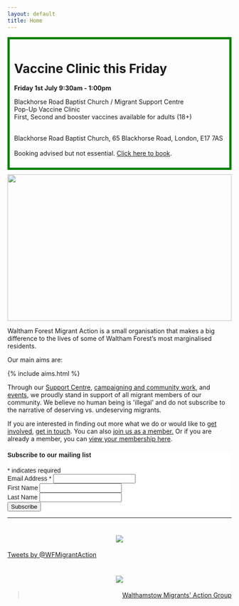 ```yaml
---
layout: default
title: Home
---
```


<div style="border: 5px solid green; margin-bottom: 10px; padding: 10px;">
<h1>Vaccine Clinic this Friday</h1>
<p><strong>Friday 1st July 9:30am - 1:00pm</strong></p>
<p>
Blackhorse Road Baptist Church / Migrant Support Centre
<br/>
Pop-Up Vaccine Clinic
<br/>
First, Second and booster vaccines available for adults (18+)
<br/>
<br/>

Blackhorse Road Baptist Church, 65 Blackhorse Road, London, E17 7AS
<br/>
<br/>
Booking advised but not essential. <a href="https://outlook.office365.com/owa/calendar/BlackhorseRoadBaptistChurchVaccineClinic18@walthamforest.gov.uk/bookings/" target="_blank">
Click here to book</a>.
</p>
</div>

<a href="/contact-us">
<img src="/img/cta.jpg" style="width: 100%; max-height: 330px;" />
</a>

Waltham Forest Migrant Action is a small organisation that makes a big difference to the lives of some of Waltham Forest’s most marginalised residents. 

Our main aims are:

{% include aims.html %}

Through our <a href="/support-centre">Support Centre</a>, <a href="/campaigns-and-community">campaigning and community work</a>, and <a href="/events">events</a>, we proudly stand in support of all migrant members of our community. We believe no human being is 'illegal' and do not subscribe to the narrative of deserving vs. undeserving migrants. 

If you are interested in finding out more what we do or would like to <a href="/get-involved">get involved</a>, <a href="/contact-us">get in touch</a>. You can also <a href="https://membermojo.co.uk/wfma/joinus" target="_blank">join us as a member.</a> Or if you are already a member, you can <a href="https://membermojo.co.uk/wfma/yourmembership" target="_blank">view your membership here</a>.


<!-- Begin MailChimp Signup Form -->
<link href="//cdn-images.mailchimp.com/embedcode/classic-10_7.css" rel="stylesheet" type="text/css">
<style type="text/css">
	#mc_embed_signup{background:#fff; clear:left; font:14px Helvetica,Arial,sans-serif; }
	/* Add your own MailChimp form style overrides in your site stylesheet or in this style block.
	   We recommend moving this block and the preceding CSS link to the HEAD of your HTML file. */
</style>
<div id="mc_embed_signup">
<form style="padding-left: 0;" action="https://walthamstowmigrantsaction.us12.list-manage.com/subscribe/post?u=0ce7f23d50a4fe4881bf93813&amp;id=1ca5b200a1" method="post" id="mc-embedded-subscribe-form" name="mc-embedded-subscribe-form" class="validate" target="_blank" novalidate>
    <div id="mc_embed_signup_scroll">
	<h4>Subscribe to our mailing list</h4>
<div class="indicates-required"><span class="asterisk">*</span> indicates required</div>
<div class="mc-field-group">
	<label for="mce-EMAIL">Email Address  <span class="asterisk">*</span>
</label>
	<input type="email" value="" name="EMAIL" class="required email" id="mce-EMAIL">
</div>
<div class="mc-field-group">
	<label for="mce-FNAME">First Name </label>
	<input type="text" value="" name="FNAME" class="" id="mce-FNAME">
</div>
<div class="mc-field-group">
	<label for="mce-LNAME">Last Name </label>
	<input type="text" value="" name="LNAME" class="" id="mce-LNAME">
</div>
	<div id="mce-responses" class="clear">
		<div class="response" id="mce-error-response" style="display:none"></div>
		<div class="response" id="mce-success-response" style="display:none"></div>
	</div>    <!-- real people should not fill this in and expect good things - do not remove this or risk form bot signups-->
    <div style="position: absolute; left: -5000px;" aria-hidden="true"><input type="text" name="b_0ce7f23d50a4fe4881bf93813_1ca5b200a1" tabindex="-1" value=""></div>
    <div class="clear"><input type="submit" value="Subscribe" name="subscribe" id="mc-embedded-subscribe" class="button"></div>
    </div>
</form>
</div>
<script type='text/javascript' src='//s3.amazonaws.com/downloads.mailchimp.com/js/mc-validate.js'></script><script type='text/javascript'>(function($) {window.fnames = new Array(); window.ftypes = new Array();fnames[0]='EMAIL';ftypes[0]='email';fnames[1]='FNAME';ftypes[1]='text';fnames[2]='LNAME';ftypes[2]='text';}(jQuery));var $mcj = jQuery.noConflict(true);</script>
<!--End mc_embed_signup-->

<hr>

<div class="row mb-3">
<div class="col-md-6">
<h1 style="text-align:center;">
  <a href="https://twitter.com/WFMigrantAction" target="_blank"><img src="/img/twitter.svg" /></a>
</h1>
<a class="twitter-timeline" data-height="500" href="https://twitter.com/WFMigrantAction?ref_src=twsrc%5Etfw">Tweets by @WFMigrantAction</a>
<script async src="https://platform.twitter.com/widgets.js" charset="utf-8"></script>
</div>
<div class="col-md-6" style="text-align: right">
<h1 style="text-align:center;">
  <a href="https://facebook.com/WalthamForestMigrantAction" target="_blank"><img src="/img/facebook.svg" /></a>
</h1>
<div id="fb-root"></div>
<script>(function(d, s, id) {
  var js, fjs = d.getElementsByTagName(s)[0];
  if (d.getElementById(id)) return;
  js = d.createElement(s); js.id = id;
  js.src = 'https://connect.facebook.net/en_GB/sdk.js#xfbml=1&version=v3.1';
  fjs.parentNode.insertBefore(js, fjs);
}(document, 'script', 'facebook-jssdk'));</script>
<div class="fb-page" data-href="https://www.facebook.com/WalthamForestMigrantAction" data-tabs="timeline" data-width="500" data-height="500" data-small-header="false" data-adapt-container-width="true" data-hide-cover="true" data-show-facepile="true"><blockquote cite="https://www.facebook.com/WalthamForestMigrantAction" class="fb-xfbml-parse-ignore"><a href="https://www.facebook.com/WalthamstowMigrantsActionGroup">Walthamstow Migrants&#039; Action Group</a></blockquote></div>
</div>
</div>
